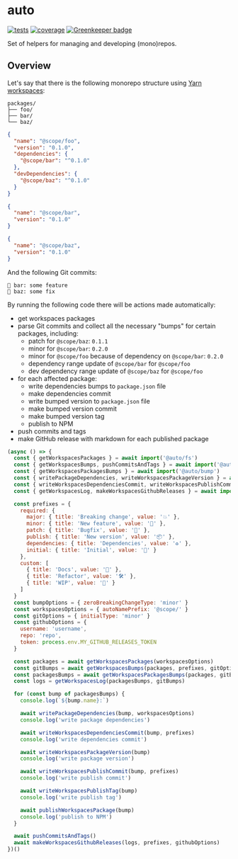 # auto

[![tests](https://flat.badgen.net/travis/deepsweet/auto/master?label=tests)](https://travis-ci.org/deepsweet/auto) [![coverage](https://flat.badgen.net/codecov/c/github/deepsweet/auto/master)](https://codecov.io/github/deepsweet/auto) [![Greenkeeper badge](https://badges.greenkeeper.io/deepsweet/auto.svg)](https://greenkeeper.io/)

Set of helpers for managing and developing (mono)repos.

## Overview

Let's say that there is the following monorepo structure using [Yarn workspaces](https://yarnpkg.com/lang/en/docs/workspaces/):

```
packages/
├── foo/
├── bar/
└── baz/
```

```json
{
  "name": "@scope/foo",
  "version": "0.1.0",
  "dependencies": {
    "@scope/bar": "^0.1.0"
  },
  "devDependencies": {
    "@scope/baz": "^0.1.0"
  }
}
```

```json
{
  "name": "@scope/bar",
  "version": "0.1.0"
}
```

```json
{
  "name": "@scope/baz",
  "version": "0.1.0"
}
```

And the following Git commits:

```
🌱 bar: some feature
🐞 baz: some fix
```

By running the following code there will be actions made automatically:

* get workspaces packages
* parse Git commits and collect all the necessary "bumps" for certain packages, including:
  * patch for `@scope/baz`: `0.1.1`
  * minor for `@scope/bar`: `0.2.0`
  * minor for `@scope/foo` because of dependency on `@scope/bar`: `0.2.0`
  * dependency range update of `@scope/bar` for `@scope/foo`
  * dev dependency range update of `@scope/baz` for `@scope/foo`
* for each affected package:
  * write dependencies bumps to `package.json` file
  * make dependencies commit
  * write bumped version to `package.json` file
  * make bumped version commit
  * make bumped version tag
  * publish to NPM
* push commits and tags
* make GitHub release with markdown for each published package

```js
(async () => {
  const { getWorkspacesPackages } = await import('@auto/fs')
  const { getWorkspacesBumps, pushCommitsAndTags } = await import('@auto/git')
  const { getWorkspacesPackagesBumps } = await import('@auto/bump')
  const { writePackageDependencies, writeWorkspacesPackageVersion } = await import('@auto/fs')
  const { writeWorkspacesDependenciesCommit, writeWorkspacesPublishCommit, writeWorkspacesPublishTag } = await import('@auto/git')
  const { getWorkspacesLog, makeWorkspacesGithubReleases } = await import('@auto/log')

  const prefixes = {
    required: {
      major: { title: 'Breaking change', value: '💥' },
      minor: { title: 'New feature', value: '🌱' },
      patch: { title: 'Bugfix', value: '🐞' },
      publish: { title: 'New version', value: '📦' },
      dependencies: { title: 'Dependencies', value: '♻️' },
      initial: { title: 'Initial', value: '🐣' }
    },
    custom: [
      { title: 'Docs', value: '📝' },
      { title: 'Refactor', value: '🛠' },
      { title: 'WIP', value: '🚧' }
    ]
  }
  const bumpOptions = { zeroBreakingChangeType: 'minor' }
  const workspacesOptions = { autoNamePrefix: '@scope/' }
  const gitOptions = { initialType: 'minor' }
  const githubOptions = {
    username: 'username',
    repo: 'repo',
    token: process.env.MY_GITHUB_RELEASES_TOKEN
  }

  const packages = await getWorkspacesPackages(workspacesOptions)
  const gitBumps = await getWorkspacesBumps(packages, prefixes, gitOptions)
  const packagesBumps = await getWorkspacesPackagesBumps(packages, gitBumps, bumpOptions, workspacesOptions)
  const logs = getWorkspacesLog(packagesBumps, gitBumps)

  for (const bump of packagesBumps) {
    console.log(`${bump.name}:`)

    await writePackageDependencies(bump, workspacesOptions)
    console.log('write package dependencies')

    await writeWorkspacesDependenciesCommit(bump, prefixes)
    console.log('write dependencies commit')

    await writeWorkspacesPackageVersion(bump)
    console.log('write package version')

    await writeWorkspacesPublishCommit(bump, prefixes)
    console.log('write publish commit')

    await writeWorkspacesPublishTag(bump)
    console.log('write publish tag')

    await publishWorkspacesPackage(bump)
    console.log('publish to NPM')
  }

  await pushCommitsAndTags()
  await makeWorkspacesGithubReleases(logs, prefixes, githubOptions)
})()
```
